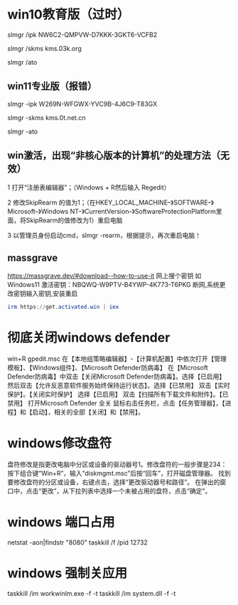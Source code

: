 # win10教育版（过时）
slmgr /ipk NW6C2-QMPVW-D7KKK-3GKT6-VCFB2

slmgr /skms kms.03k.org

slmgr /ato

## win11专业版（报错）
slmgr -ipk W269N-WFGWX-YVC9B-4J6C9-T83GX

slmgr -skms kms.0t.net.cn

slmgr -ato
## win激活，出现“非核心版本的计算机”的处理方法（无效）
1 打开“注册表编辑器”；（Windows + R然后输入 Regedit）

2 修改SkipRearm 的值为1；（在HKEY_LOCAL_MACHINE–》SOFTWARE–》Microsoft–》Windows NT–》CurrentVersion–》SoftwareProtectionPlatform里面，将SkipRearm的值修改为1）重启电脑

3 以管理员身份启动cmd，slmgr -rearm，根据提示，再次重启电脑！

## massgrave
https://massgrave.dev/#download--how-to-use-it
网上搜个密钥
如 Windows11 激活密钥：NBQWQ-W9PTV-B4YWP-4K773-T6PKG
断网,系统更改密钥输入密钥,安装重启
```powershell
irm https://get.activated.win | iex
```
# 彻底关闭windows defender

win+R gpedit.msc
在【本地组策略编辑器】-【计算机配置】中依次打开【管理模板】、【Windows组件】、【Microsoft Defender防病毒】
在【Microsoft Defender防病毒】中双击【关闭Microsoft Defender防病毒】。选择【已启用】
然后双击【允许反恶意软件服务始终保持运行状态】。选择【已禁用】
双击【实时保护】。【关闭实时保护】 选择【已启用】
双击【扫描所有下载文件和附件】。【已禁用】
打开Microsoft Defender 全关
鼠标右击任务栏，点击【任务管理器】，【进程】和【启动】，相关的全部【关闭】和【禁用】。
# windows修改盘符
盘符修改是指更改电脑中分区或设备的驱动器号1。修改盘符的一般步骤是234：
按下组合键“Win+R”，输入“diskmgmt.msc”后按“回车”，打开磁盘管理器。
找到要修改盘符的分区或设备，右键点击，选择“更改驱动器号和路径”。
在弹出的窗口中，点击“更改”，从下拉列表中选择一个未被占用的盘符，点击“确定”。

# windows 端口占用
netstat -aon|findstr "8080"
taskkill /f /pid 12732

# windows 强制关应用
taskkill /im workwinlm.exe -f -t
taskkill /im system.dll -f -t

